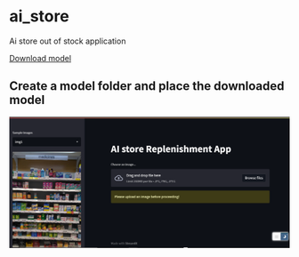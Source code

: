 # ai_store
Ai store out of stock application

[Download model](https://drive.google.com/file/d/1-AOeQ4f8kK_F4yC1UUSYjYtVoi3j0VDf/view?usp=sharing)

## Create a model folder and place the downloaded model 

![Web UI](https://github.com/ola0x/ai_store/blob/master/test_img/ui_sample.PNG)
